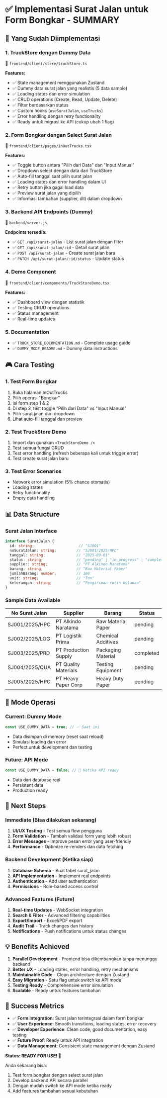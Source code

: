 # ✅ Implementasi Surat Jalan untuk Form Bongkar - SUMMARY

## 🎯 Yang Sudah Diimplementasi

### 1. **TruckStore dengan Dummy Data** 
📁 `frontend/client/store/truckStore.ts`

**Features:**
- ✅ State management menggunakan Zustand
- ✅ Dummy data surat jalan yang realistis (5 data sample)
- ✅ Loading states dan error simulation 
- ✅ CRUD operations (Create, Read, Update, Delete)
- ✅ Filter berdasarkan status
- ✅ Custom hooks (`useSuratJalan`, `useTrucks`)
- ✅ Error handling dengan retry functionality
- ✅ Ready untuk migrasi ke API (cukup ubah 1 flag)

### 2. **Form Bongkar dengan Select Surat Jalan**
📁 `frontend/client/pages/InOutTrucks.tsx`

**Features:**
- ✅ Toggle button antara "Pilih dari Data" dan "Input Manual"
- ✅ Dropdown select dengan data dari TruckStore
- ✅ Auto-fill tanggal saat pilih surat jalan
- ✅ Loading states dan error handling dalam UI
- ✅ Retry button jika gagal load data
- ✅ Preview surat jalan yang dipilih
- ✅ Informasi tambahan (supplier, dll) dalam dropdown

### 3. **Backend API Endpoints (Dummy)**
📁 `backend/server.js`

**Endpoints tersedia:**
- ✅ `GET /api/surat-jalan` - List surat jalan dengan filter
- ✅ `GET /api/surat-jalan/:id` - Detail surat jalan
- ✅ `POST /api/surat-jalan` - Create surat jalan baru  
- ✅ `PATCH /api/surat-jalan/:id/status` - Update status

### 4. **Demo Component**
📁 `frontend/client/components/TruckStoreDemo.tsx`

**Features:**
- ✅ Dashboard view dengan statistik
- ✅ Testing CRUD operations
- ✅ Status management
- ✅ Real-time updates

### 5. **Documentation**
- ✅ `TRUCK_STORE_DOCUMENTATION.md` - Complete usage guide
- ✅ `DUMMY_MODE_README.md` - Dummy data instructions

## 🎮 Cara Testing

### 1. **Test Form Bongkar**
1. Buka halaman InOutTrucks
2. Pilih operasi "Bongkar" 
3. Isi form step 1 & 2
4. Di step 3, test toggle "Pilih dari Data" vs "Input Manual"
5. Pilih surat jalan dari dropdown
6. Lihat auto-fill tanggal dan preview

### 2. **Test TruckStore Demo**
1. Import dan gunakan `<TruckStoreDemo />` 
2. Test semua fungsi CRUD
3. Test error handling (refresh beberapa kali untuk trigger error)
4. Test create surat jalan baru

### 3. **Test Error Scenarios**
- Network error simulation (5% chance otomatis)
- Loading states
- Retry functionality
- Empty data handling

## 📊 Data Structure

### Surat Jalan Interface
```typescript
interface SuratJalan {
  id: string;                    // "SJ001"
  noSuratJalan: string;         // "SJ001/2025/HPC"
  tanggal: string;              // "2025-09-01"
  status: string;               // "pending" | "in_progress" | "completed"
  supplier: string;             // "PT Alkindo Naratama"
  barang: string;               // "Raw Material Paper"
  jumlahBarang: number;         // 100
  unit: string;                 // "Ton"
  keterangan: string;           // "Pengiriman rutin bulanan"
}
```

### Sample Data Available
| No Surat Jalan | Supplier | Barang | Status |
|---|---|---|---|
| SJ001/2025/HPC | PT Alkindo Naratama | Raw Material Paper | pending |
| SJ002/2025/LOG | PT Logistik Prima | Chemical Additives | pending |
| SJ003/2025/PRD | PT Production Supply | Packaging Material | completed |
| SJ004/2025/QUA | PT Quality Materials | Testing Equipment | pending |
| SJ005/2025/HPC | PT Heavy Paper Corp | Heavy Duty Paper | pending |

## 🔄 Mode Operasi

### Current: **Dummy Mode** 
```typescript
const USE_DUMMY_DATA = true; // ✅ Saat ini
```
- Data disimpan di memory (reset saat reload)
- Simulasi loading dan error
- Perfect untuk development dan testing

### Future: **API Mode**
```typescript
const USE_DUMMY_DATA = false; // 🔄 Ketika API ready
```
- Data dari database real
- Persistent data
- Production ready

## 🚀 Next Steps

### Immediate (Bisa dilakukan sekarang)
1. **UI/UX Testing** - Test semua flow pengguna
2. **Form Validation** - Tambah validasi form yang lebih robust
3. **Error Messages** - Improve pesan error yang user-friendly
4. **Performance** - Optimize re-renders dan data fetching

### Backend Development (Ketika siap)
1. **Database Schema** - Buat tabel surat_jalan
2. **API Implementation** - Implement real endpoints
3. **Authentication** - Add user authentication
4. **Permissions** - Role-based access control

### Advanced Features (Future)
1. **Real-time Updates** - WebSocket integration
2. **Search & Filter** - Advanced filtering capabilities  
3. **Export/Import** - Excel/PDF export
4. **Audit Trail** - Track changes dan history
5. **Notifications** - Push notifications untuk status changes

## 💡 Benefits Achieved

1. **Parallel Development** - Frontend bisa dikembangkan tanpa menunggu backend
2. **Better UX** - Loading states, error handling, retry mechanisms
3. **Maintainable Code** - Clean architecture dengan Zustand
4. **Easy Migration** - Satu flag untuk switch ke API mode
5. **Testing Ready** - Comprehensive error simulation
6. **Scalable** - Ready untuk features tambahan

## 🎉 Success Metrics

- ✅ **Form Integration**: Surat jalan terintegrasi dalam form bongkar
- ✅ **User Experience**: Smooth transitions, loading states, error recovery
- ✅ **Developer Experience**: Clean code, good documentation, easy testing
- ✅ **Future Proof**: Ready untuk API integration
- ✅ **Data Management**: Consistent state management dengan Zustand

**Status: READY FOR USE! 🚀**

Anda sekarang bisa:
1. Test form bongkar dengan select surat jalan
2. Develop backend API secara parallel
3. Dengan mudah switch ke API mode ketika ready
4. Add features tambahan sesuai kebutuhan

